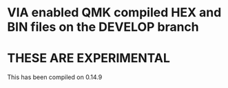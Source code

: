 # VIA enabled QMK compiled HEX and BIN files on the DEVELOP branch

# THESE ARE EXPERIMENTAL 

 This has been compiled on 0.14.9
